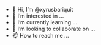 - 👋 Hi, I’m @xyrusbariquit
- 👀 I’m interested in ...
- 🌱 I’m currently learning ...
- 💞️ I’m looking to collaborate on ...
- 📫 How to reach me ...

<!---
xyrusbariquit/xyrusbariquit is a ✨ special ✨ repository because its `README.md` (this file) appears on your GitHub profile.
You can click the Preview link to take a look at your changes.
--->
